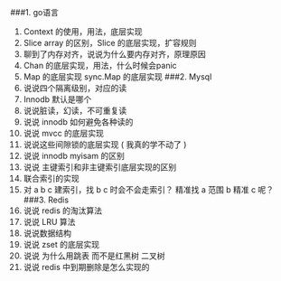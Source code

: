 ###1. go语言
   1. Context 的使用，用法，底层实现
   2. Slice array 的区别，Slice 的底层实现，扩容规则
   3.  聊到了内存对齐，说说为什么要内存对齐，原理原因
   4. Chan 的底层实现，用法，什么时候会panic
   5. Map 的底层实现 sync.Map 的底层实现
###2. Mysql
   1. 说说四个隔离级别，对应的读
   2. Innodb 默认是哪个
   3. 说说脏读，幻读，不可重复读
   4. 说说 innodb 如何避免各种读的
   5. 说说 mvcc 的底层实现
   6. 说说这些间隙锁的底层实现 ( 我真的学不动了 )
   7. 说说 innodb myisam 的区别
   8. 说说 主键索引和非主键索引底层实现的区别
  9. 联合索引的实现
  10. 对 a b c 建索引，找 b c 时会不会走索引？ 精准找 a 范围 b 精准 c 呢？
 ###3. Redis
  1. 说说 redis 的淘汰算法
   2. 说说 LRU 算法
   3. 说说数据结构
   4. 说说 zset 的底层实现
   5. 说说 为什么用跳表 而不是红黑树 二叉树
   6. 说说 redis 中到期删除是怎么实现的
